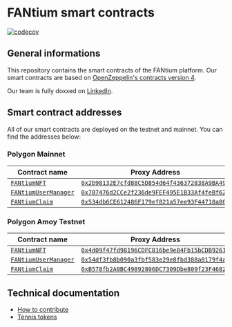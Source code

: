 # FANtium smart contracts

[![codecov](https://codecov.io/gh/FantiumAG/smart-contracts/graph/badge.svg?token=44GTGNWNM8)](https://codecov.io/gh/FantiumAG/smart-contracts)

## General informations

This repository contains the smart contracts of the FANtium platform. Our smart contracts are based on [OpenZeppelin's contracts version 4](https://docs.openzeppelin.com/contracts/4.x/).

Our team is fully doxxed on [LinkedIn](https://www.linkedin.com/company/fantium/).

## Smart contract addresses

All of our smart contracts are deployed on the testnet and mainnet. You can find the addresses below:

### Polygon Mainnet

| Contract name                                        | Proxy Address                                                                                                              | Implementation Address                                                                                                          |
| ---------------------------------------------------- | -------------------------------------------------------------------------------------------------------------------------- | ------------------------------------------------------------------------------------------------------------------------------- |
| [`FANtiumNFT`](src/FANtiumNFTV6.sol)                 | [`0x2b98132E7cfd88C5D854d64f436372838A9BA49d`](https://polygonscan.com/address/0x7384693358e78c809a9ccf1c9a1e82d7325be9b3) | [`0x68cD14ede2dEca28649cA6a4306f55E8B0F616FB`](https://polygonscan.com/address/0x7384693358e78c809a9ccf1c9a1e82d7325be9b3#code) |
| [`FANtiumUserManager`](src/FANtiumUserManagerV2.sol) | [`0x787476d2CCe2f236de9FEF495E1B33Af4feBf62C`](https://polygonscan.com/address/0x787476d2CCe2f236de9FEF495E1B33Af4feBf62C) | [`0x5f6a45C99168FE529b4f591E83E30B473e54dBe6`](https://polygonscan.com/address/0x5f6a45C99168FE529b4f591E83E30B473e54dBe6#code) |
| [`FANtiumClaim`](src/FANtiumClaimV2.sol)             | [`0x534db6CE612486F179ef821a57ee93F44718a002`](https://polygonscan.com/address/0x534db6CE612486F179ef821a57ee93F44718a002) | [`0xc609B07dA3e23eAD4D41ebA31694880F4b5945e1`](https://polygonscan.com/address/0xc609B07dA3e23eAD4D41ebA31694880F4b5945e1#code) |

### Polygon Amoy Testnet

| Contract name                                        | Proxy Address                                                                                                                   | Implementation Address                                                                                                               |
| ---------------------------------------------------- | ------------------------------------------------------------------------------------------------------------------------------- | ------------------------------------------------------------------------------------------------------------------------------------ |
| [`FANtiumNFT`](src/FANtiumNFTV6.sol)                 | [`0x4d09f47fd98196CDFC816be9e84Fb15bCDB92612`](https://amoy.polygonscan.com/address/0x4d09f47fd98196CDFC816be9e84Fb15bCDB92612) | [`0x8e7Cf16DeB43D6AF7cB633D3976C2CE894Dc6CCB`](https://amoy.polygonscan.com/address/0x8e7Cf16DeB43D6AF7cB633D3976C2CE894Dc6CCB#code) |
| [`FANtiumUserManager`](src/FANtiumUserManagerV2.sol) | [`0x54df3fb8b090a3fbf583e29e8fbd388a0179f4a2`](https://amoy.polygonscan.com/address/0x54df3fb8b090a3fbf583e29e8fbd388a0179f4a2) | [`0x621914d214a137187FD91c636cbfFA9BB9D31470`](https://amoy.polygonscan.com/address/0x621914d214a137187FD91c636cbfFA9BB9D31470#code) |
| [`FANtiumClaim`](src/FANtiumClaimV2.sol)             | [`0xB578fb2A0BC49892806DC7309Dbe809f23F4682F`](https://amoy.polygonscan.com/address/0xB578fb2A0BC49892806DC7309Dbe809f23F4682F) | [`0x1763dd0B4CC7D6570a972B7e90c0C011fdDfFCCd`](https://amoy.polygonscan.com/address/0x1763dd0B4CC7D6570a972B7e90c0C011fdDfFCCd#code) |

## Technical documentation

- [How to contribute](CONTRIBUTING.md)
- [Tennis tokens](docs/tennis.md)
